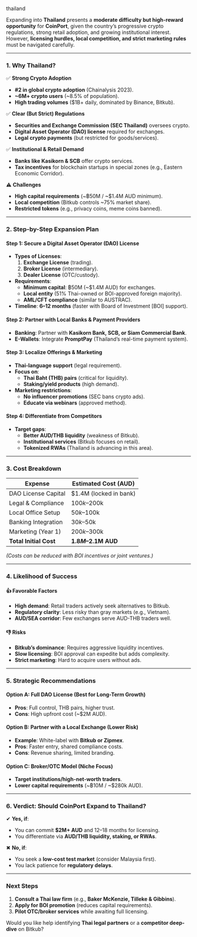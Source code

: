 thailand 

Expanding into **Thailand** presents a **moderate difficulty but high-reward opportunity** for **CoinPort**, given the country’s progressive crypto regulations, strong retail adoption, and growing institutional interest. However, **licensing hurdles, local competition, and strict marketing rules** must be navigated carefully.  

---

### **1. Why Thailand?**  
✅ **Strong Crypto Adoption**  
   - **#2 in global crypto adoption** (Chainalysis 2023).  
   - **~6M+ crypto users** (~8.5% of population).  
   - **High trading volumes** ($1B+ daily, dominated by Binance, Bitkub).  

✅ **Clear (But Strict) Regulations**  
   - **Securities and Exchange Commission (SEC Thailand)** oversees crypto.  
   - **Digital Asset Operator (DAO) license** required for exchanges.  
   - **Legal crypto payments** (but restricted for goods/services).  

✅ **Institutional & Retail Demand**  
   - **Banks like Kasikorn & SCB** offer crypto services.  
   - **Tax incentives** for blockchain startups in special zones (e.g., Eastern Economic Corridor).  

⚠ **Challenges**  
   - **High capital requirements** (~฿50M / ~$1.4M AUD minimum).  
   - **Local competition** (Bitkub controls ~75% market share).  
   - **Restricted tokens** (e.g., privacy coins, meme coins banned).  

---

### **2. Step-by-Step Expansion Plan**  

#### **Step 1: Secure a Digital Asset Operator (DAO) License**  
   - **Types of Licenses**:  
     1. **Exchange License** (trading).  
     2. **Broker License** (intermediary).  
     3. **Dealer License** (OTC/custody).  
   - **Requirements**:  
     - **Minimum capital**: ฿50M (~$1.4M AUD) for exchanges.  
     - **Local entity** (51% Thai-owned or BOI-approved foreign majority).  
     - **AML/CFT compliance** (similar to AUSTRAC).  
   - **Timeline**: **6–12 months** (faster with Board of Investment [BOI] support).  

#### **Step 2: Partner with Local Banks & Payment Providers**  
   - **Banking**: Partner with **Kasikorn Bank, SCB, or Siam Commercial Bank**.  
   - **E-Wallets**: Integrate **PromptPay** (Thailand’s real-time payment system).  

#### **Step 3: Localize Offerings & Marketing**  
   - **Thai-language support** (legal requirement).  
   - **Focus on**:  
     - **Thai Baht (THB) pairs** (critical for liquidity).  
     - **Staking/yield products** (high demand).  
   - **Marketing restrictions**:  
     - **No influencer promotions** (SEC bans crypto ads).  
     - **Educate via webinars** (approved method).  

#### **Step 4: Differentiate from Competitors**  
   - **Target gaps**:  
     - **Better AUD/THB liquidity** (weakness of Bitkub).  
     - **Institutional services** (Bitkub focuses on retail).  
     - **Tokenized RWAs** (Thailand is advancing in this area).  

---

### **3. Cost Breakdown**  
| **Expense**               | **Estimated Cost (AUD)** |  
|---------------------------|--------------------------|  
| DAO License Capital       | $1.4M (locked in bank)   |  
| Legal & Compliance        | $100k–$200k             |  
| Local Office Setup        | $50k–$100k              |  
| Banking Integration       | $30k–$50k               |  
| Marketing (Year 1)        | $200k–$300k             |  
| **Total Initial Cost**    | **$1.8M–$2.1M AUD**     |  

*(Costs can be reduced with BOI incentives or joint ventures.)*  

---

### **4. Likelihood of Success**  
#### **👍 Favorable Factors**  
   - **High demand**: Retail traders actively seek alternatives to Bitkub.  
   - **Regulatory clarity**: Less risky than gray markets (e.g., Vietnam).  
   - **AUD/SEA corridor**: Few exchanges serve AUD-THB traders well.  

#### **👎 Risks**  
   - **Bitkub’s dominance**: Requires aggressive liquidity incentives.  
   - **Slow licensing**: BOI approval can expedite but adds complexity.  
   - **Strict marketing**: Hard to acquire users without ads.  

---

### **5. Strategic Recommendations**  
#### **Option A: Full DAO License (Best for Long-Term Growth)**  
   - **Pros**: Full control, THB pairs, higher trust.  
   - **Cons**: High upfront cost (~$2M AUD).  

#### **Option B: Partner with a Local Exchange (Lower Risk)**  
   - **Example**: White-label with **Bitkub or Zipmex**.  
   - **Pros**: Faster entry, shared compliance costs.  
   - **Cons**: Revenue sharing, limited branding.  

#### **Option C: Broker/OTC Model (Niche Focus)**  
   - **Target institutions/high-net-worth traders**.  
   - **Lower capital requirements** (~฿10M / ~$280k AUD).  

---

### **6. Verdict: Should CoinPort Expand to Thailand?**  
✔ **Yes, if**:  
   - You can commit **$2M+ AUD** and 12–18 months for licensing.  
   - You differentiate via **AUD/THB liquidity, staking, or RWAs**.  

✖ **No, if**:  
   - You seek a **low-cost test market** (consider Malaysia first).  
   - You lack patience for **regulatory delays**.  

---

### **Next Steps**  
1. **Consult a Thai law firm** (e.g., **Baker McKenzie, Tilleke & Gibbins**).  
2. **Apply for BOI promotion** (reduces capital requirements).  
3. **Pilot OTC/broker services** while awaiting full licensing.  

Would you like help identifying **Thai legal partners** or a **competitor deep-dive** on Bitkub?

